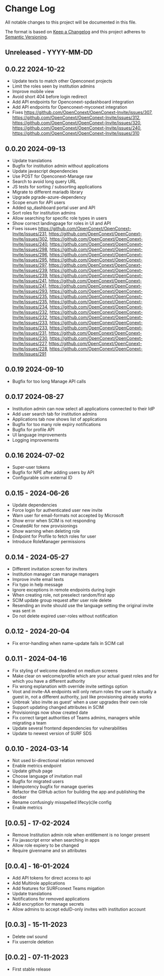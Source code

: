 
# Change Log

All notable changes to this project will be documented in this file.

The format is based on [Keep a Changelog](http://keepachangelog.com/)
and this project adheres to [Semantic Versioning](http://semver.org/).

## Unreleased - YYYY-MM-DD

## 0.0.22 2024-10-22

- Update texts to match other Openconext projects
- Limit the roles seen by institution admins
- Improve mobile view
- Avoid short 404 before login redirect
- Add API endpoints for Openconext-spdashboard integration
- Add API endpoints for Openconext-myconext integration
- Fixes https://github.com/OpenConext/OpenConext-Invite/issues/307,
https://github.com/OpenConext/OpenConext-Invite/issues/312,
https://github.com/OpenConext/OpenConext-Invite/issues/320,
https://github.com/OpenConext/OpenConext-Invite/issues/240,
https://github.com/OpenConext/OpenConext-Invite/issues/310

## 0.0.20 2024-09-13

- Update translations
- Bugfix for institution admin without applications
- Update javascript dependencies
- Use POST for Openconext-Manage raw
- Search to avoid long query URL
- JS tests for sorting / subsorting applications
- Migrate to different mariadb library
- Upgrade pgrade-azure-dependency
- Scope enum for API users
- Added sp_dashboard portal user and API
- Sort roles for institution admins
- Allow searching for specific role types in users
- Show correct landingpage for roles in UI and API
- Fixes issues https://github.com/OpenConext/OpenConext-Invite/issues/231,
https://github.com/OpenConext/OpenConext-Invite/issues/302,
https://github.com/OpenConext/OpenConext-Invite/issues/240,
https://github.com/OpenConext/OpenConext-Invite/issues/298,
https://github.com/OpenConext/OpenConext-Invite/issues/296,
https://github.com/OpenConext/OpenConext-Invite/issues/295,
https://github.com/OpenConext/OpenConext-Invite/issues/297,
https://github.com/OpenConext/OpenConext-Invite/issues/239,
https://github.com/OpenConext/OpenConext-Invite/issues/239,
https://github.com/OpenConext/OpenConext-Invite/issues/241,
https://github.com/OpenConext/OpenConext-Invite/issues/241,
https://github.com/OpenConext/OpenConext-Invite/issues/293,
https://github.com/OpenConext/OpenConext-Invite/issues/235,
https://github.com/OpenConext/OpenConext-Invite/issues/235,
https://github.com/OpenConext/OpenConext-Invite/issues/234,
https://github.com/OpenConext/OpenConext-Invite/issues/232,
https://github.com/OpenConext/OpenConext-Invite/issues/232,
https://github.com/OpenConext/OpenConext-Invite/issues/233,
https://github.com/OpenConext/OpenConext-Invite/issues/233,
https://github.com/OpenConext/OpenConext-Invite/issues/231,
https://github.com/OpenConext/OpenConext-Invite/issues/230,
https://github.com/OpenConext/OpenConext-Invite/issues/227,
https://github.com/OpenConext/OpenConext-Invite/issues/228,
https://github.com/OpenConext/OpenConext-Invite/issues/291

## 0.0.19 2024-09-10

- Bugfix for too long Manage API calls

## 0.0.17 2024-08-27

- Institution admin can now select all applications connected to their IdP
- Add user search tab for institution admins
- Applications tab now shows list of applications
- Bugfix for too many role expiry notifications
- Bugfix for profile API
- UI language improvements
- Logging improvements

## 0.0.16 2024-07-02

- Super-user tokens
- Bugfix for NPE after adding users by API
- Configurable scim external ID

## 0.0.15 - 2024-06-26

- Update dependencies
- Force login for authenticated user new invite
- Warn user for email-formats not accepted by Microsoft
- Show error when SCIM is not responding
- CreatedAt for new provisionings
- Show warning when deleting role
- Endpoint for Profile to fetch roles for user
- Introduce RoleManager permissions

## 0.0.14 - 2024-05-27

- Different invitation screen for inviters
- Institution manager can manage managers
- Improve invite email texts
- Fix typo in help message
- Ignore exceptions in remote endpoints during login
- When creating role, not preselect random/first app
- SCIM update group request after user role delete
- Resending an invite should use the language setting the original invite was sent in
- Do not delete expired user-roles without notification

## 0.0.12 - 2024-20-04

- Fix error-handling when name-update fails in SCIM call

## 0.0.11 - 2024-04-16

- Fix styling of welcome deadend on medium screens
- Make clear on welcome/profile which are your actual guest roles and for which you have a different authority
- Fix wrong explanation with override invite settings option
- Voot and invite-AA endpoints will only return roles the user is actually a guest in, not a different authority, just like provisioning already works
- Unbreak 'also invite as guest' when a user upgrades their own role
- Support updating changed attributes in SCIM
- Provisionings now show created date
- Fix correct target authorities of Teams admins, managers while migrating a team
- Update several frontend dependencies for vulnerabilities
- Update to newest version of SURF SDS

## 0.0.10 - 2024-03-14

- Not used bi-directional relation removed
- Enable metrics endpoint
- Update github page
- Choose language of invitation mail
- Bugfix for migrated users
- Idempotency bugfix for manage queries
- Refactor the GitHub action for building the app and publishing the docker
- Rename confusingly misspelled lifecy(c)le config
- Enable metrics

## [0.0.5] - 17-02-2024

- Remove Institution admin role when entitlement is no longer present
- Fix javascript error when searching in apps
- Allow role expiery to be changed
- Require givenname and sn attributes

## [0.0.4] - 16-01-2024

- Add API tokens for direct access to api
- Add Multirole applications
- Add features for SURFconext Teams migation
- Update translations
- Notifications for removed applications
- Add encryption for manage secrets
- Allow admins to accept eduID-only invites with institution account

## [0.0.3] - 15-11-2023

- Delete owl sound
- Fix userrole deletion

## [0.0.2] - 07-11-2023

- First stable release

